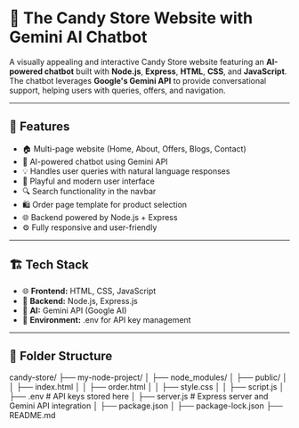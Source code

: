 # 🍭 The Candy Store Website with Gemini AI Chatbot

A visually appealing and interactive Candy Store website featuring an **AI-powered chatbot** built with **Node.js**, **Express**, **HTML**, **CSS**, and **JavaScript**. The chatbot leverages **Google's Gemini API** to provide conversational support, helping users with queries, offers, and navigation.

---

## 🚀 Features

- 🏠 Multi-page website (Home, About, Offers, Blogs, Contact)
- 🤖 AI-powered chatbot using Gemini API
- 💡 Handles user queries with natural language responses
- 🎨 Playful and modern user interface
- 🔍 Search functionality in the navbar
- 🛍️ Order page template for product selection
- 🌐 Backend powered by Node.js + Express
- ⚙️ Fully responsive and user-friendly

---

## 🏗️ Tech Stack

- 🌐 **Frontend:** HTML, CSS, JavaScript
- 🚀 **Backend:** Node.js, Express.js
- 🧠 **AI:** Gemini API (Google AI)
- 🔐 **Environment:** .env for API key management

---

## 📂 Folder Structure

candy-store/
├── my-node-project/
│ ├── node_modules/
│ ├── public/
│ │ ├── index.html
│ │ ├── order.html
│ │ ├── style.css
│ │ ├── script.js
│ ├── .env # API keys stored here
│ ├── server.js # Express server and Gemini API integration
│ ├── package.json
│ ├── package-lock.json
├── README.md
